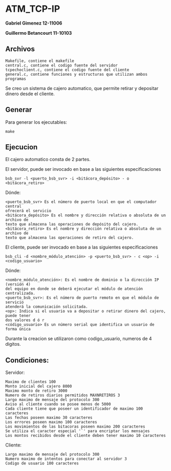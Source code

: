 # ATM_TCP-IP

**Gabriel Gimenez 12-11006**

**Guillermo Betancourt 11-10103**

## Archivos 
    Makefile, contiene el makefile
    central.c, contiene el codigo fuente del servidor
    tcpechoclient.c, contiene el codigo fuente del cliente
    general.c, contiene funciones y estructuras que utilizan ambos programas

Se creo un sistema de cajero automatico, que permite retirar y depositar dinero desde el cliente.

## Generar
Para generar los ejecutables:
    
    make

## Ejecucion
El cajero automatico consta de 2 partes.

El servidor, puede ser invocado en base a las siguientes especificaciones

    bsb_svr -l <puerto_bsb_svr> -i <bitácora_depósito> - o <bitácora_retiro>

Dónde:

    <puerto_bsb_svr> Es el número de puerto local en que el computador central
    ofrecerá el servicio
    <bitácora_depósito> Es el nombre y dirección relativa o absoluta de un archivo de
    texto que almacena las operaciones de depósito del cajero.
    <bitácora_retiro> Es el nombre y dirección relativa o absoluta de un archivo de
    texto que almacena las operaciones de retiro del cajero.

El cliente, puede ser invocado en base a las siguientes especificaciones
    
    bsb_cli -d <nombre_módulo_atención> -p <puerto_bsb_svr> - c <op> -i <codigo_usuario>

Dónde:

    <nombre_módulo_atención>: Es el nombre de dominio o la dirección IP (versión 4)
    del equipo en donde se deberá ejecutar el módulo de atención centralizada.
    <puerto_bsb_svr>: Es el número de puerto remoto en que el módulo de servicio
    atenderá la comunicación solicitada.
    <op>: Indica si el usuario va a depositar o retirar dinero del cajero, puede tener
    dos valores d ó r
    <código_usuario> Es un número serial que identifica un usuario de forma única

Durante la creacion se utilizaron como codigo_usuario, numeros de 4 digitos.

## Condiciones:

Servidor:

    Maximo de clientes 100
    Monto inicial del cajero 8000
    Maximo monto de retiro 3000
    Numero de retiros diarios permitidos MAXNRETIROS 3
    Largo maximo de mensaje del protocolo 300
    Aviso al cliente cuando se posee menos de 5000
    Cada cliente tiene que poseer un identificador de maximo 100 caracteres
    Las fechas poseen maximo 30 caracteres
    Los errores poseen maximo 100 caracteres
    Los movimientos de las bitacoras poseen maximo 200 caracteres
    Se utiliza el caracter especial '`' para encriptar los mensajes
    Los montos recibidos desde el cliente deben tener maximo 10 caracteres

Cliente:

    Largo maximo de mensaje del protocolo 300
    Numero maximo de intentos para conectar al servidor 3
    Codigo de usuario 100 caracteres
